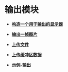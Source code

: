# 输出模块<a name="hilens_05_0022"></a>

-   **[构造一个用于输出的显示器](构造一个用于输出的显示器.md)**  

-   **[输出一帧图片](输出一帧图片.md)**  

-   **[上传文件](上传文件.md)**  

-   **[上传缓冲区数据](上传缓冲区数据.md)**  

-   **[示例-输出](示例-输出.md)**  



